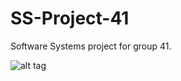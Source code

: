 # SS-Project-41
Software Systems project for group 41.

![alt tag](https://travis-ci.org/TiesB/SS-Project-41.svg?branch=master)
